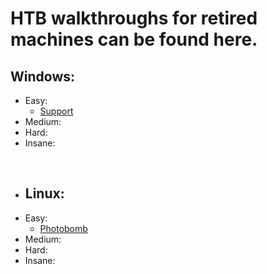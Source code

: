 # HTB walkthroughs for retired machines can be found here. 

## Windows:
* Easy:
  * [Support](https://github.com/Arcsin00/HTB-Walkthroughs/blob/main/Support.md)
* Medium:
* Hard:
* Insane:

<br>

* ## Linux:
* Easy:
  * [Photobomb](https://github.com/Arcsin00/HTB-Walkthroughs/blob/main/Photobomb.md)
* Medium:
* Hard:
* Insane:
